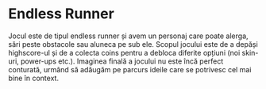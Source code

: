 # Endless Runner
Jocul este de tipul endless runner și avem un personaj care poate alerga, sări peste obstacole sau aluneca pe sub ele. 
Scopul jocului este de a depăși highscore-ul și de a colecta coins pentru a debloca diferite opțiuni (noi skin-uri, power-ups etc.).
Imaginea finală a jocului nu este încă perfect conturată, urmând să adăugăm pe parcurs ideile care se potrivesc cel mai bine în context.
